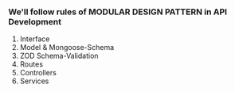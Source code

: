 ### We'll follow rules of MODULAR DESIGN PATTERN in API Development
1. Interface
2. Model & Mongoose-Schema
3. ZOD Schema-Validation
4. Routes
5. Controllers
6. Services